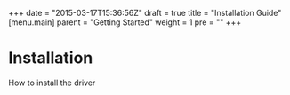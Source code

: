 +++
date = "2015-03-17T15:36:56Z"
draft = true
title = "Installation Guide"
[menu.main]
  parent = "Getting Started"
  weight = 1
  pre = "<i class='fa'></i>"
+++

# Installation

How to install the driver
